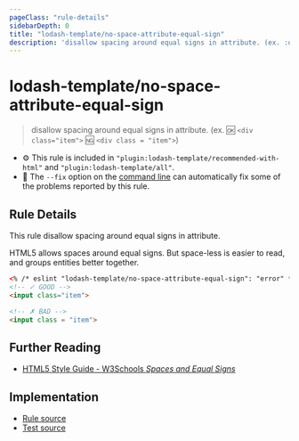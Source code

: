 ```yaml
---
pageClass: "rule-details"
sidebarDepth: 0
title: "lodash-template/no-space-attribute-equal-sign"
description: 'disallow spacing around equal signs in attribute. (ex. :ok: `<div class="item">` :ng: `<div class = "item">`)'
---
```


# lodash-template/no-space-attribute-equal-sign

> disallow spacing around equal signs in attribute. (ex. :ok: `<div class="item">` :ng: `<div class = "item">`)

- :gear: This rule is included in `"plugin:lodash-template/recommended-with-html"` and `"plugin:lodash-template/all"`.
- :wrench: The `--fix` option on the [command line](https://eslint.org/docs/user-guide/command-line-interface#fixing-problems) can automatically fix some of the problems reported by this rule.

## Rule Details

This rule disallow spacing around equal signs in attribute.

HTML5 allows spaces around equal signs. But space-less is easier to read, and groups entities better together.

<!-- prettier-ignore -->
```html
<% /* eslint "lodash-template/no-space-attribute-equal-sign": "error" */ %>
<!-- ✓ GOOD -->
<input class="item">

<!-- ✗ BAD -->
<input class = "item">
```

## Further Reading

- [HTML5 Style Guide - W3Schools _Spaces and Equal Signs_](https://www.w3schools.com/html/html5_syntax.asp)

## Implementation

- [Rule source](https://github.com/ota-meshi/eslint-plugin-lodash-template/blob/master/lib/rules/no-space-attribute-equal-sign.js)
- [Test source](https://github.com/ota-meshi/eslint-plugin-lodash-template/blob/master/tests/lib/rules/no-space-attribute-equal-sign.js)
